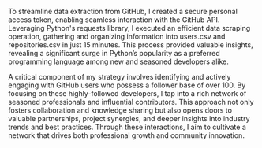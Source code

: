 To streamline data extraction from GitHub, I created a secure personal access token, enabling seamless interaction with the GitHub API. Leveraging Python's requests library, I executed an efficient data scraping operation, gathering and organizing information into users.csv and repositories.csv in just 15 minutes. This process provided valuable insights, revealing a significant surge in Python’s popularity as a preferred programming language among new and seasoned developers alike.

A critical component of my strategy involves identifying and actively engaging with GitHub users who possess a follower base of over 100. By focusing on these highly-followed developers, I tap into a rich network of seasoned professionals and influential contributors. This approach not only fosters collaboration and knowledge sharing but also opens doors to valuable partnerships, project synergies, and deeper insights into industry trends and best practices. Through these interactions, I aim to cultivate a network that drives both professional growth and community innovation. 
